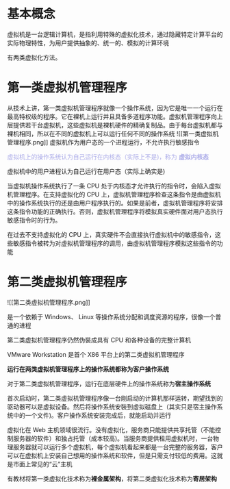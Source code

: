 # 基本概念

虚拟机是一台逻辑计算机，是指利用特殊的虚拟化技术，通过隐藏特定计算平台的实际物理特性，为用户提供抽象的、统一的、模拟的计算环境

有两类虚拟化方法。
# 第一类虚拟机管理程序

从技术上讲，第一类虚拟机管理程序就像一个操作系统，因为它是唯一一个运行在最高特权级的程序。它在裸机上运行并且具备多道程序功能。虚拟机管理程序向上层提供若干台虚拟机，这些虚拟机是裸机硬件的精确复制品。由于每台虚拟机都与裸机相同，所以在不同的虚拟机上可以运行任何不同的操作系统
![[第一类虚拟机管理程序.png]]
虚拟机作为用户态的一个进程运行，不允许执行敏感指令

<font color="#AAAAE8">虚拟机上的操作系统认为自己运行在内核态（实际上不是)，称为 <b>虚拟内核态</b> </font>

虚拟机中的用户进程认为自己运行在用户态（实际上确实是)

当虚拟机操作系统执行了一条 CPU 处于内核态才允许执行的指令时，会陷入虚拟机管理程序。在支持虚拟化的 CPU 上，虚拟机管理程序检查这条指令是由虚拟机中的操作系统执行的还是由用户程序执行的。如果是前者，虚拟机管理程序将安排这条指令功能的正确执行。否则，虚拟机管理程序将模拟真实硬件面对用户态执行敏感指令时的行为。

在过去不支持虚拟化的 CPU 上，真实硬件不会直接执行虚拟机中的敏感指令，这些敏感指令被转为对虚拟机管理程序的调用，由虚拟机管理程序模拟这些指令的功能

# 第二类虚拟机管理程序

![[第二类虚拟机管理程序.png]]

是一个依赖于 Windows、 Linux 等操作系统分配和调度资源的程序，很像一个普通的进程

第二类虚拟机管理程序仍然伪裝成具有 CPU 和各种设备的完整计算机

VMware Workstation 是首个 X86 平台上的第二类虚拟机管理程序

**运行在两类虚拟机管理程序上的操作系统都称为客户操作系统**

对于第二类虚拟机管理程序，运行在底层硬件上的操作系统称为**宿主操作系统**

首次启动时，第二类虚拟机管理程序像一台刚启动的计算机那样运转，期望找到的驱动器可以是虚拟设备。然后将操作系统安裝到虚拟磁盘上（其实只是宿主操作系统中的一个文件)。客户操作系统安装完成后，就能启动并运行

虚拟化在 Web 主机领域很流行。没有虚拟化，服务商只能提供共享托管（不能控制服务器的软件）和独占托管（成本较高)。当服务商提供租用虚拟机时，一台物理服务器就可以运行多个虚拟机，每个虚拟机看起来都是一台完整的服务器，客户可以在虚拟机上安装自己想用的操作系统和软件，但是只需支付较低的费用。这就是市面上常见的“云”主机

有教材将第一类虚拟化技术称为**裸金属架构**，将第二类虚拟化技术称为**寄居架构**